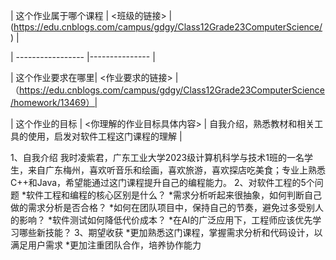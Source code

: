 | 这个作业属于哪个课程 | <班级的链接> | (https://edu.cnblogs.com/campus/gdgy/Class12Grade23ComputerScience/) |

| ----------------- |--------------- |

| 这个作业要求在哪里| <作业要求的链接> |（https://edu.cnblogs.com/campus/gdgy/Class12Grade23ComputerScience/homework/13469）|

| 这个作业的目标 | <你理解的作业目标具体内容> | 自我介绍，熟悉教材和相关工具的使用，启发对软件工程这门课程的理解 |

1、自我介绍
我时凌紫君，广东工业大学2023级计算机科学与技术1班的一名学生，来自广东梅州，喜欢听音乐和绘画，喜欢旅游，喜欢探店吃美食；专业上熟悉C++和Java，希望能通过这门课程提升自己的编程能力。
2、对软件工程的5个问题
*软件工程和编程的核心区别是什么？
*需求分析听起来很抽象，如何判断自己做的需求分析是否合格？
*如何在团队项目中，保持自己的节奏，避免过多受别人的影响？
*软件测试如何降低代价成本？
*在AI的广泛应用下，工程师应该优先学习哪些新技能？
3、期望收获
*更加熟悉这门课程，掌握需求分析和代码设计，以满足用户需求
*更加注重团队合作，培养协作能力

